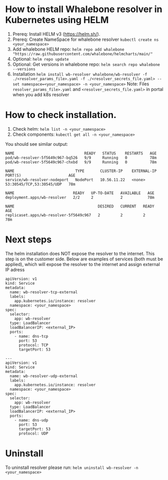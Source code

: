 # How to install Whalebone resolver in Kubernetes using HELM

1. Prereq: Install HELM v3 (https://helm.sh/).
2. Prereq: Create NameSpace for whalebone resolver ```kubectl create ns <your_namespace> ```
3. Add whalebone HELM repo: ```helm repo add whalebone "https://raw.githubusercontent.com/whalebone/helmcharts/main/"```
4. Optional: ```helm repo update```
5. Optional: Get versions in whalebone repo: ```helm search repo whalebone --versions```
6. Installation  ```helm install wb-resolver whalebone/wb-resolver -f ./<resolver_params_file>.yaml -f ./<resolver_secrets_file.yaml> --set namespace=<your_namespace> -n <your_namespace>```
Note: Files ```resolver_params_file>.yaml``` and  ```<resolver_secrets_file.yaml>``` in portal when you add k8s resolver
# How to check installation.
1. Check helm:  ```helm list -n <your_namespace>```
2. Check components: ```kubectl get all -n <your_namespace>```

You should see similar output:
```
NAME                               READY   STATUS    RESTARTS   AGE
pod/wb-resolver-5f5649c967-bq526   9/9     Running   0          78m
pod/wb-resolver-5f5649c967-chxbd   9/9     Running   0          78m

NAME                           TYPE       CLUSTER-IP    EXTERNAL-IP   PORT(S)                     AGE
service/wb-resolver-nodeport   NodePort   10.56.11.22   <none>        53:30545/TCP,53:30545/UDP   78m

NAME                          READY   UP-TO-DATE   AVAILABLE   AGE
deployment.apps/wb-resolver   2/2     2            2           78m

NAME                                     DESIRED   CURRENT   READY   AGE
replicaset.apps/wb-resolver-5f5649c967   2         2         2       78m
```
# Next steps
The helm installation does NOT expose the resolver to the internet. This step is on the customer side. Below are examples of services (both must be applied), which will expose the resolver to the internet and assign external IP adress

```
apiVersion: v1
kind: Service
metadata:
  name: wb-resolver-tcp-external
  labels:
    app.kubernetes.io/instance: resolver
  namespace: <your_namespace> 
spec:
  selector:
    app: wb-resolver
  type: LoadBalancer
  loadBalancerIP: <external_IP>
  ports:
    - name: dns-tcp
      port: 53
      protocol: TCP
      targetPort: 53

---
apiVersion: v1
kind: Service
metadata:
  name: wb-resolver-udp-external
  labels:
    app.kubernetes.io/instance: resolver
  namespace: <your_namespace> 
spec:
  selector:
    app: wb-resolver
  type: LoadBalancer
  loadBalancerIP: <external_IP>
  ports:
    - name: dns-udp
      port: 53
      targetPort: 53
      protocol: UDP 
```

# Uninstall
To uninstall resolver please run: ```helm uninstall wb-resolver -n <your_namespace>```








